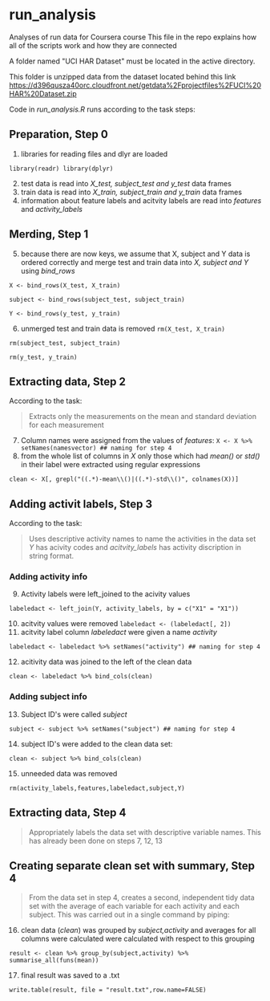 # run_analysis
Analyses of run data for Coursera course 
This file in the repo explains how all of the scripts work and how they are connected

A folder named "UCI HAR Dataset" must be located in the active directory.

This folder is unzipped data from the dataset located behind this link https://d396qusza40orc.cloudfront.net/getdata%2Fprojectfiles%2FUCI%20HAR%20Dataset.zip

Code in _run_analysis.R_ runs according to the task steps:
## Preparation, Step 0 ##
1. libraries for reading files and dlyr are loaded

`library(readr)
library(dplyr)`

2. test data is read into _X_test, subject_test and y_test_ data frames
3. train data is read into _X_train, subject_train and y_train_ data frames
4. information about feature labels and acitvity labels are read into _features_ and _activity_labels_

## Merding, Step 1 ##
5. because there are now keys, we assume that X, subject and Y data is ordered correctly and merge test and train data into _X, subject and Y_ using _bind_rows_

`X <- bind_rows(X_test, X_train)`

`subject <- bind_rows(subject_test, subject_train)`

`Y <- bind_rows(y_test, y_train)`

6. unmerged test and train data is removed
`rm(X_test, X_train)`

`rm(subject_test, subject_train)`

`rm(y_test, y_train)`

## Extracting data, Step 2 ##
According to the task:
>Extracts only the measurements on the mean and standard deviation for each measurement
7. Column names were assigned from the values of _features_:
`X <- X %>% setNames(namesvector) ## naming for step 4`
8. from the whole list of columns in _X_ only those which had _mean()_ or _std()_ in their label were extracted using regular expressions

`clean <- X[, grepl("((.*)-mean\\()|((.*)-std\\()", colnames(X))]`

## Adding activit labels, Step 3 ##
According to the task:
>Uses descriptive activity names to name the activities in the data set
_Y_ has acivity codes and _acitvity_labels_ has activity discription in string format.
### Adding activity info ###
9. Activity labels were left_joined to the acivity values

`labeledact <- left_join(Y, activity_labels, by = c("X1" = "X1"))`

10. acitvity values were removed `labeledact <- (labeledact[, 2])`
11. acitvity label column _labeledact_ were given a name _activity_ 

`labeledact <- labeledact %>% setNames("activity") ## naming for step 4`

12. acitivity data was joined to the left of the clean data

`clean <- labeledact %>% bind_cols(clean)`
### Adding subject info ###
13. Subject ID's were called _subject_

`subject <- subject %>% setNames("subject") ## naming for step 4`

14. subject ID's were added to the clean data set:

`clean <- subject %>% bind_cols(clean)`

15. unneeded data was removed 

`rm(activity_labels,features,labeledact,subject,Y)`

## Extracting data, Step 4 ##
>Appropriately labels the data set with descriptive variable names.
This has already been done on steps 7, 12, 13

## Creating separate clean set with summary, Step 4 ##
> From the data set in step 4, creates a second, independent tidy data set with the average of each variable for each activity and each subject.
This was carried out in a single command by piping:
16. clean data (_clean_) was grouped by _subject,activity_ and averages for all columns were calculated were calculated with respect to this grouping

`result <- clean %>% group_by(subject,activity) %>% summarise_all(funs(mean))`

17. final result was  saved to a .txt

`write.table(result, file = "result.txt",row.name=FALSE)`
